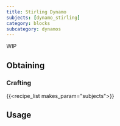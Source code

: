 ```yaml
---
title: Stirling Dynamo
subjects: [dynamo_stirling]
category: blocks
subcategory: dynamos
---
```


WIP

Obtaining
---------

### Crafting
{{<recipe_list makes_param="subjects">}}

Usage
-----
